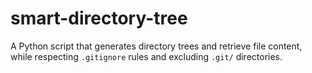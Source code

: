 # smart-directory-tree
A Python script that generates directory trees and retrieve file content, while respecting `.gitignore` rules and excluding `.git/` directories.
